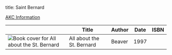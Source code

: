 title: Saint Bernard

[AKC Information](https://www.akc.org/dog-breeds/st-bernard/)

| |  Title | Author | Date | ISBN |
| - | ----  | ------ | ---- | ---- |
|![Book cover for All about the St. Bernard](https://covers.openlibrary.org/b/isbn/.jpg)|All about the St. Bernard|Beaver|1997||
